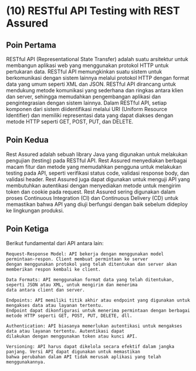 # (10) RESTful API Testing with REST Assured

## Poin Pertama
RESTful API (Representational State Transfer) adalah suatu arsitektur untuk membangun aplikasi web yang menggunakan
protokol HTTP untuk pertukaran data. RESTful API memungkinkan suatu sistem untuk berkomunikasi dengan sistem lainnya
melalui protokol HTTP dengan format data yang umum seperti XML dan JSON. RESTful API dirancang untuk mendukung metode
komunikasi yang sederhana dan ringkas antara klien dan server, sehingga memudahkan pengembangan aplikasi dan
pengintegrasian dengan sistem lainnya. Dalam RESTful API, setiap komponen dari sistem diidentifikasi melalui URI
(Uniform Resource Identifier) dan memiliki representasi data yang dapat diakses dengan metode HTTP seperti GET, POST,
PUT, dan DELETE.

## Poin Kedua
Rest Assured adalah sebuah library Java yang digunakan untuk melakukan pengujian (testing) pada RESTful API. Rest
Assured menyediakan berbagai macam fitur dan metode yang memudahkan pengguna untuk melakukan testing pada API, seperti
verifikasi status code, validasi response body, dan validasi header. Rest Assured juga dapat digunakan untuk menguji
API yang membutuhkan autentikasi dengan menyediakan metode untuk mengirim token dan cookie pada request. Rest Assured
sering digunakan dalam proses Continuous Integration (CI) dan Continuous Delivery (CD) untuk memastikan bahwa API yang
diuji berfungsi dengan baik sebelum dideploy ke lingkungan produksi.

## Poin Ketiga
Berikut fundamental dari API antara lain:

    Request-Response Model: API bekerja dengan menggunakan model permintaan-respon. Client membuat permintaan ke server 
    dengan menggunakan protokol yang telah ditentukan dan server akan memberikan respon kembali ke client.
    
    Data Formats: API menggunakan format data yang telah ditentukan, seperti JSON atau XML, untuk mengirim dan menerima
    data antara client dan server.
    
    Endpoints: API memiliki titik akhir atau endpoint yang digunakan untuk mengakses data atau layanan tertentu.
    Endpoint dapat dikonfigurasi untuk menerima permintaan dengan berbagai metode HTTP seperti GET, POST, PUT, DELETE, dll.
    
    Authentication: API biasanya memerlukan autentikasi untuk mengakses data atau layanan tertentu. Autentikasi dapat
    dilakukan dengan menggunakan token atau kunci API.
    
    Versioning: API harus dapat dikelola secara efektif dalam jangka panjang. Versi API dapat digunakan untuk memastikan
    bahwa perubahan dalam API tidak merusak aplikasi yang telah menggunakannya.
